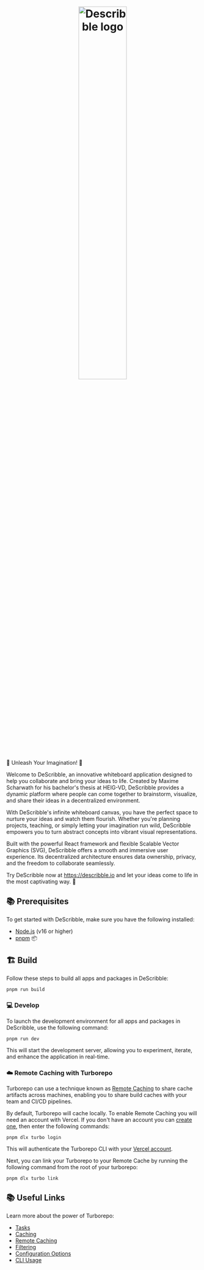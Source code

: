 <h1 align="center">
  <picture>
    <source media="(prefers-color-scheme: dark)" srcset="https://github.com/maxscharwath/Describble/assets/6887819/8448d056-b322-4cd5-951e-b388b2e06a46">
    <source media="(prefers-color-scheme: light)" srcset="https://github.com/maxscharwath/Describble/assets/6887819/e3868a47-4fef-419e-a3aa-782cff779d41">
    <img alt="Describble logo" width="50%" src="https://github.com/maxscharwath/Describble/assets/6887819/e3868a47-4fef-419e-a3aa-782cff779d41">
  </picture>
</h1>
🎨 Unleash Your Imagination! 🌟

Welcome to DeScribble, an innovative whiteboard application designed to help you collaborate and bring your ideas to life. Created by Maxime Scharwath for his bachelor's thesis at HEIG-VD, DeScribble provides a dynamic platform where people can come together to brainstorm, visualize, and share their ideas in a decentralized environment.

With DeScribble's infinite whiteboard canvas, you have the perfect space to nurture your ideas and watch them flourish. Whether you're planning projects, teaching, or simply letting your imagination run wild, DeScribble empowers you to turn abstract concepts into vibrant visual representations.

Built with the powerful React framework and flexible Scalable Vector Graphics (SVG), DeScribble offers a smooth and immersive user experience. Its decentralized architecture ensures data ownership, privacy, and the freedom to collaborate seamlessly.

Try DeScribble now at https://describble.io and let your ideas come to life in the most captivating way. 🚀


## 📚 Prerequisites

To get started with DeScribble, make sure you have the following installed:

- [Node.js](https://nodejs.org/en/download/) (v16 or higher)
- [pnpm](https://pnpm.io/installation) 📦

## 🏗️ Build

Follow these steps to build all apps and packages in DeScribble:

```bash
pnpm run build
```

### 💻 Develop

To launch the development environment for all apps and packages in DeScribble, use the following command:

```
pnpm run dev
```
This will start the development server, allowing you to experiment, iterate, and enhance the application in real-time.

### ☁️ Remote Caching with Turborepo

Turborepo can use a technique known as [Remote Caching](https://turbo.build/repo/docs/core-concepts/remote-caching) to
share cache artifacts across machines, enabling you to share build caches with your team and CI/CD pipelines.

By default, Turborepo will cache locally. To enable Remote Caching you will need an account with Vercel. If you don't
have an account you can [create one](https://vercel.com/signup), then enter the following commands:

```
pnpm dlx turbo login
```

This will authenticate the Turborepo CLI with
your [Vercel account](https://vercel.com/docs/concepts/personal-accounts/overview).

Next, you can link your Turborepo to your Remote Cache by running the following command from the root of your turborepo:

```
pnpm dlx turbo link
```

## 📚 Useful Links

Learn more about the power of Turborepo:

- [Tasks](https://turbo.build/repo/docs/core-concepts/monorepos/running-tasks)
- [Caching](https://turbo.build/repo/docs/core-concepts/caching)
- [Remote Caching](https://turbo.build/repo/docs/core-concepts/remote-caching)
- [Filtering](https://turbo.build/repo/docs/core-concepts/monorepos/filtering)
- [Configuration Options](https://turbo.build/repo/docs/reference/configuration)
- [CLI Usage](https://turbo.build/repo/docs/reference/command-line-reference)
